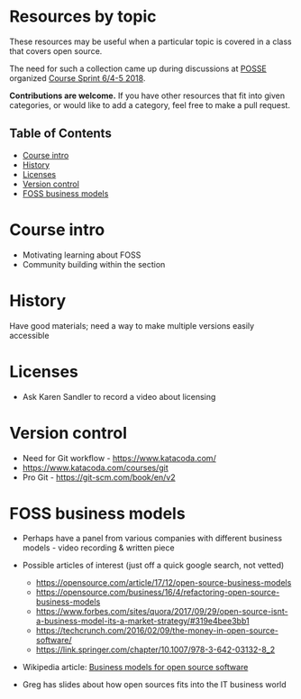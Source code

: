 # Resources by topic

These resources may be useful when a particular topic is covered in
a class that covers open source.

The need for such a collection came up during discussions at
[POSSE](http://foss2serve.org/index.php/POSSE) organized
[Course Sprint 6/4-5 2018](http://foss2serve.org/index.php/Course_Materials_Sprint_2018).


__Contributions are welcome.__ If you have other resources that fit into given
categories, or would like to add a category, feel free to make a pull request.

## Table of Contents

 * [Course intro](#course-intro)
 * [History](#history)
 * [Licenses](#licenses)
 * [Version control](#version-control)
 * [FOSS business models](#foss-business-models)



# Course intro
 - Motivating learning about FOSS
 - Community building within the section


# History
Have good materials; need a way to make multiple versions easily accessible

# Licenses

-  Ask Karen Sandler to record a video about licensing

# Version control

- Need for Git workflow -  https://www.katacoda.com/
- https://www.katacoda.com/courses/git
- Pro Git - https://git-scm.com/book/en/v2



# FOSS business models

- Perhaps have a panel from various companies with different business models - video recording & written piece
- Possible articles of interest (just off a quick google search, not vetted)
  - https://opensource.com/article/17/12/open-source-business-models
  - https://opensource.com/business/16/4/refactoring-open-source-business-models
  - https://www.forbes.com/sites/quora/2017/09/29/open-source-isnt-a-business-model-its-a-market-strategy/#319e4bee3bb1
  - https://techcrunch.com/2016/02/09/the-money-in-open-source-software/
  - https://link.springer.com/chapter/10.1007/978-3-642-03132-8_2

- Wikipedia article: [Business models for open source software](https://en.wikipedia.org/wiki/Business_models_for_open-source_software)

- Greg has slides about how open sources fits into the IT business world
